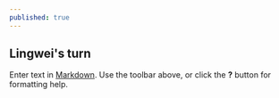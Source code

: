 ```yaml
---
published: true
---
```

## Lingwei's turn



Enter text in [Markdown](http://daringfireball.net/projects/markdown/). Use the toolbar above, or click the **?** button for formatting help.
